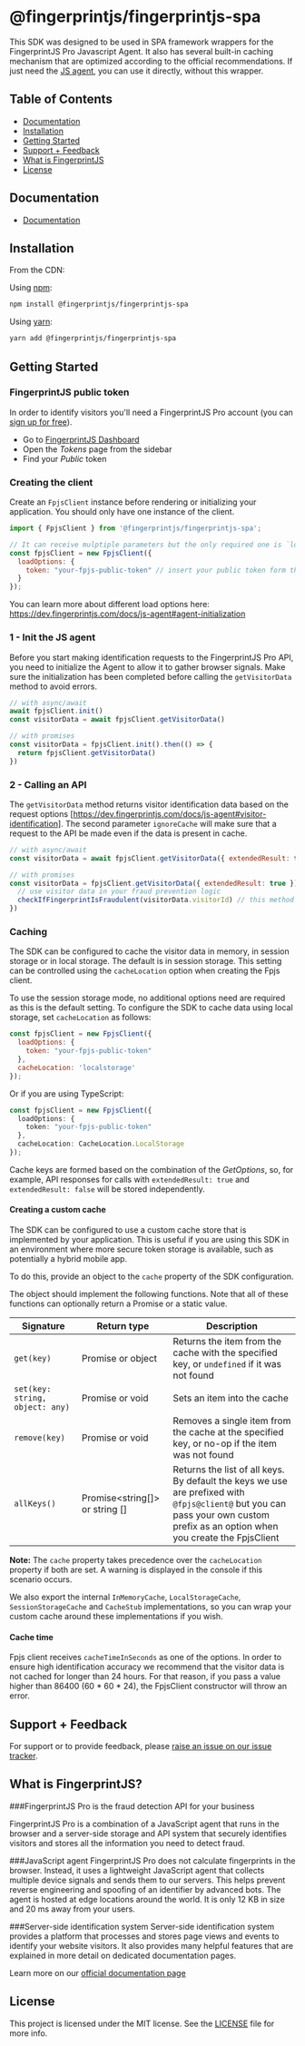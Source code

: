 # @fingerprintjs/fingerprintjs-spa

This SDK was designed to be used in SPA framework wrappers for the FingerprintJS Pro Javascript Agent. 
It also has several built-in caching mechanism that are optimized according to the official recommendations. 
If just need the [JS agent](https://github.com/fingerprintjs/fingerprintjs), you can use it directly, without this wrapper.

## Table of Contents

- [Documentation](#documentation)
- [Installation](#installation)
- [Getting Started](#getting-started)
- [Support + Feedback](#support--feedback)
- [What is FingerprintJS](#what-is-fingerprintjs)
- [License](#license)

## Documentation

- [Documentation](https://dev.fingerprintjs.com/docs)

## Installation

From the CDN:

Using [npm](https://npmjs.org):

```sh
npm install @fingerprintjs/fingerprintjs-spa
```

Using [yarn](https://yarnpkg.com):

```sh
yarn add @fingerprintjs/fingerprintjs-spa
```

## Getting Started

### FingerprintJS public token

In order to identify visitors you'll need a FingerprintJS Pro account (you can [sign up for free](https://dashboard.fingerprintjs.com/signup/)).

- Go to [FingerprintJS Dashboard](https://dashboard.fingerprintjs.com/)
- Open the _Tokens_ page from the sidebar
- Find your _Public_ token

### Creating the client

Create an `FpjsClient` instance before rendering or initializing your application. You should only have one instance of the client.

```js
import { FpjsClient } from '@fingerprintjs/fingerprintjs-spa';

// It can receive mulptiple parameters but the only required one is `loadOptions`, which contains the token
const fpjsClient = new FpjsClient({
  loadOptions: {
    token: "your-fpjs-public-token" // insert your public token form the dashboard here
  }
});
```
You can learn more about different load options here: https://dev.fingerprintjs.com/docs/js-agent#agent-initialization

### 1 - Init the JS agent

Before you start making identification requests to the FingerprintJS Pro API, you need to initialize the Agent 
to allow it to gather browser signals. 
Make sure the initialization has been completed before calling the `getVisitorData` method to avoid errors.

```js
// with async/await
await fpjsClient.init()
const visitorData = await fpjsClient.getVisitorData()

// with promises
const visitorData = fpjsClient.init().then(() => {
  return fpjsClient.getVisitorData()
})
```

### 2 - Calling an API
The `getVisitorData` method returns visitor identification data based on the request options [https://dev.fingerprintjs.com/docs/js-agent#visitor-identification].
The second parameter `ignoreCache` will make sure that a request to the API  be made even if the data is present in cache.

```js
// with async/await
const visitorData = await fpjsClient.getVisitorData({ extendedResult: true })

// with promises
const visitorData = fpjsClient.getVisitorData({ extendedResult: true }).then((visitorData) => {
  // use visitor data in your fraud prevention logic
  checkIfFingerprintIsFraudulent(visitorData.visitorId) // this method is just an example, this SDK doesn't actually supply it
})
```

### Caching

The SDK can be configured to cache the visitor data in memory, in session storage or in local storage. 
The default is in session storage. This setting can be controlled using the `cacheLocation` option when creating the Fpjs client.

To use the session storage mode, no additional options need are required as this is the default setting. To configure the SDK to cache data using local storage, set `cacheLocation` as follows:

```js
const fpjsClient = new FpjsClient({
  loadOptions: {
    token: "your-fpjs-public-token"
  },
  cacheLocation: 'localstorage'
});
```

Or if you are using TypeScript:
```ts
const fpjsClient = new FpjsClient({
  loadOptions: {
    token: "your-fpjs-public-token"
  },
  cacheLocation: CacheLocation.LocalStorage
});
```

Cache keys are formed based on the combination of the _GetOptions_, so, for example, API responses for calls with `extendedResult: true` and `extendedResult: false`
will be stored independently.

#### Creating a custom cache

The SDK can be configured to use a custom cache store that is implemented by your application. This is useful if you are using this SDK in an environment where more secure token storage is available, such as potentially a hybrid mobile app.

To do this, provide an object to the `cache` property of the SDK configuration.

The object should implement the following functions. Note that all of these functions can optionally return a Promise or a static value.

| Signature                        | Return type                    | Description                                                                                                                                                                    |
| -------------------------------- | ------------------------------ |--------------------------------------------------------------------------------------------------------------------------------------------------------------------------------|
| `get(key)`                       | Promise<object> or object      | Returns the item from the cache with the specified key, or `undefined` if it was not found                                                                                     |
| `set(key: string, object: any) ` | Promise<void> or void          | Sets an item into the cache                                                                                                                                                    |
| `remove(key)`                    | Promise<void> or void          | Removes a single item from the cache at the specified key, or no-op if the item was not found                                                                                  |
| `allKeys()`                      | Promise<string[]> or string [] | Returns the list of all keys. By default the keys we use are prefixed with `@fpjs@client@` but you can pass your own custom prefix as an option when you create the FpjsClient |

**Note:** The `cache` property takes precedence over the `cacheLocation` property if both are set. A warning is displayed in the console if this scenario occurs.

We also export the internal `InMemoryCache`, `LocalStorageCache`, `SessionStorageCache` and `CacheStub` implementations, so you can wrap your custom cache around these implementations if you wish.

#### Cache time
Fpjs client receives `cacheTimeInSeconds` as one of the options. In order to ensure high identification accuracy we recommend that the visitor data is not cached for longer than 24 hours.
For that reason, if you pass a value higher than 86400 (60 * 60 * 24), the FpjsClient constructor will throw an error.

## Support + Feedback

For support or to provide feedback, please [raise an issue on our issue tracker](https://github.com/fingerprintjs/fingerprintjs-spa/issues).

## What is FingerprintJS?

###FingerprintJS Pro is the fraud detection API for your business

FingerprintJS Pro is a combination of a JavaScript agent that runs in the browser and a server-side storage and API system 
that securely identifies visitors and stores all the information you need to detect fraud.

###JavaScript agent
FingerprintJS Pro does not calculate fingerprints in the browser. Instead, it uses a lightweight JavaScript agent that collects multiple device signals and sends them to our servers. 
This helps prevent reverse engineering and spoofing of an identifier by advanced bots. The agent is hosted at edge locations around the world. It is only 12 KB in size and 20 ms away from your users.

###Server-side identification system
Server-side identification system provides a platform that processes and stores page views and events to identify your website visitors. 
It also provides many helpful features that are explained in more detail on dedicated documentation pages.

Learn more on our [official documentation page](https://dev.fingerprintjs.com/docs/introduction)

## License

This project is licensed under the MIT license. See the [LICENSE](https://github.com/fingerprintjs/fingerprintjs-spa/blob/master/LICENSE) file for more info.
